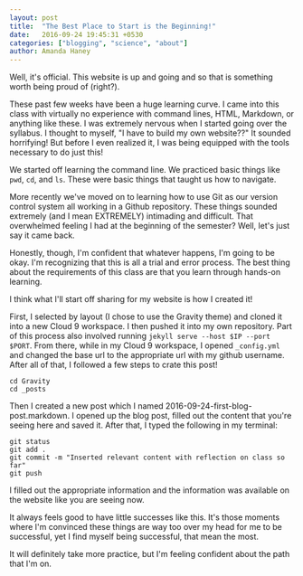 ```yaml
---
layout: post
title:  "The Best Place to Start is the Beginning!"
date:   2016-09-24 19:45:31 +0530
categories: ["blogging", "science", "about"]
author: Amanda Haney
---
```


Well, it's official.  This website is up and going and so that is something worth being proud of (right?).

These past few weeks have been a huge learning curve.  I came into this class with virtually no experience with command lines, HTML, Markdown, or anything like these.  I was extremely nervous when I started going over the syllabus.  I thought to myself, "I have to build my own website??" It sounded horrifying!  But before I even realized it, I was being equipped with the tools necessary to do just this!

We started off learning the command line.  We practiced basic things like `pwd`, `cd`, and `ls`. These were basic things that taught us how to navigate.

More recently we've moved on to learning how to use Git as our version control system all working in a Github repository.  These things sounded extremely (and I mean EXTREMELY) intimading and difficult.  That overwhelmed feeling I had at the beginning of the semester?  Well, let's just say it came back.  

Honestly, though, I'm confident that whatever happens, I'm going to be okay.  I'm recognizing that this is all a trial and error process.  The best thing about the requirements of this class are that you learn through hands-on learning.

I think what I'll start off sharing for my website is how I created it!  

First, I selected by layout (I chose to use the Gravity theme) and cloned it into a new Cloud 9 workspace.  I then pushed it into my own repository. Part of this process also involved running `jekyll serve --host $IP --port $PORT`.  From there, while in my Cloud 9 workspace, I opened `_config.yml` and changed the base url to the appropriate url with my github username.  After all of that, I followed a few steps to crate this post!

```
cd Gravity
cd _posts
```

Then I created a new post which I named 2016-09-24-first-blog-post.markdown.  I opened up the blog post, filled out the content that you're seeing here and saved it.  After that, I typed the following in my terminal:

```
git status
git add .
git commit -m "Inserted relevant content with reflection on class so far"
git push
```

I filled out the appropriate information and the information was available on the website like you are seeing now.

It always feels good to have little successes like this.  It's those moments where I'm convinced these things are way too over my head for me to be successful, yet I find myself being successful, that mean the most.

It will definitely take more practice, but I'm feeling confident about the path that I'm on.
